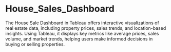 # House_Sales_Dashboard
The House Sale Dashboard in Tableau  offers interactive visualizations of real estate data, including property prices, sales trends, and location-based insights. Using Tableau, it displays key metrics like average prices, sales volume, and market trends, helping users make informed decisions in buying or selling properties.
